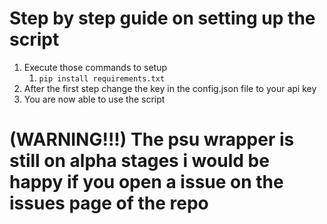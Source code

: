 # Step by step guide on setting up the script

1. Execute those commands to setup
    1. `pip install requirements.txt`
2. After the first step change the key in the config.json file to your api key
3. You are now able to use the script

# (WARNING!!!) The psu wrapper is still on alpha stages i would be happy if you open a issue on the issues page of the repo
